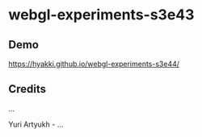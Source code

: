 # webgl-experiments-s3e43

## Demo
https://hyakki.github.io/webgl-experiments-s3e44/

## Credits
...

Yuri Artyukh - ...
